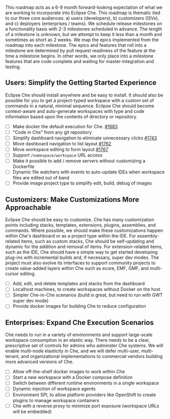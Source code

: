 This roadmap acts as a 6-9 month forward-looking expectation of what we are working to incorporate into Eclipse Che. This roadmap is thematic tied to our three core audiences: a) users (developers), b) customizers (ISVs), and c) deployers (enterprises / teams). We schedule release milestones on a functionality basis with 2-3 milestones scheduled in advance. The length of a milestone is unknown, but we attempt to keep it less than a month and sometimes as short as 2 weeks. We map the epics implemented from the roadmap into each milestone. The epics and features that roll into a milestone are determined by pull request readiness of the feature at the time a milestone begins. In other words, we only place into a milestone features that are code complete and waiting for master-integration and testing.

## Users: Simplify the Getting Started Experience
Eclipse Che should install anywhere and be easy to install. It should also be possible for you to get a project-typed workspace with a custom set of commands in a natural, minimal sequence. Eclipse Che should become context-aware and auto-generate workspaces with type and code information based upon the contents of directory or repository.
- [ ] Make docker the default execution for Che. [#1683](http://github.com/eclipse/che/pulls/1683)
- [ ] "Code in Che" from any git repository
- [ ] Simplify dashboard navigation to eliminate unnecessary clicks [#1743](https://github.com/eclipse/che/issues/1743) 
- [ ] Move dashboard navigation to list layout [#1762](https://github.com/eclipse/che/issues/1762)
- [ ] Move workspace editing to form layout [#1767](https://github.com/eclipse/che/issues/1767)
- [ ] Support `/namespace/workspace` URL access
- [ ] Make it possible to add / remove servers without customizing a Dockerfile
- [ ] Dynamic file watchers with events to auto-update IDEs when workspace files are edited out of band
- [ ] Provide image project type to simplify edit, build, debug of images

## Customizers: Make Customizations More Approachable
Eclipse Che should be easy to customize. Che has many customization points including stacks, templates, extensions, plugins, assemblies, and commands. Where possible, we should make these customizations happen within Che's dashboard or as a project type within the IDE. For assembly-related items, such as custom stacks, Che should be self-updating and dynamic for the addition and removal of items. For extension-related items, such as the IDE, Che should have a simple way to get started developing plug-ins with incremental builds and, if necessary, super dev modes. The project must also evolve its interfaces to support community projects to create value-added layers within Che such as ecore, EMF, GMF, and multi-cursor editing.

- [ ] Add, edit, and delete templates and stacks from the dashboard
- [ ] Localhost machines, to create workspaces without Docker on the host
- [ ] Simpler Che-in-Che scenarios (build is great, but need to run with GWT super dev mode)
- [ ] Provide docker images for building Che to reduce configuration

## Enterprises: Expand Che Execution Scenarios
Che needs to run in a variety of environments and support large-scale workspace consumption in an elastic way. There needs to be a clear, prescriptive set of controls for admins who adminster Che systems. We will enable multi-node elasticity in Che, and we will defer multi-user, multi-tenant, and organizational implementations to commercial vendors building more advanced versions of Che.
- [ ] Allow off-the-shelf docker images to work within Che
- [ ] Start a new workspace with a Docker compose definition
- [ ] Switch between different runtime environments in a single workspace
- [ ] Dynamic injection of workspace agents
- [ ] Environment SPI, to allow platform providers like OpenShift to create plugins to manage workspace containers
- [ ] Che with a reverse proxy to minimize port exposure (workspace URLs will be embedded) 